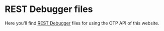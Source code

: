 # REST Debugger files

Here you'll find [REST Debugger](https://www.embarcadero.com/free-tools/rest-debugger) files for using the OTP API of this website.